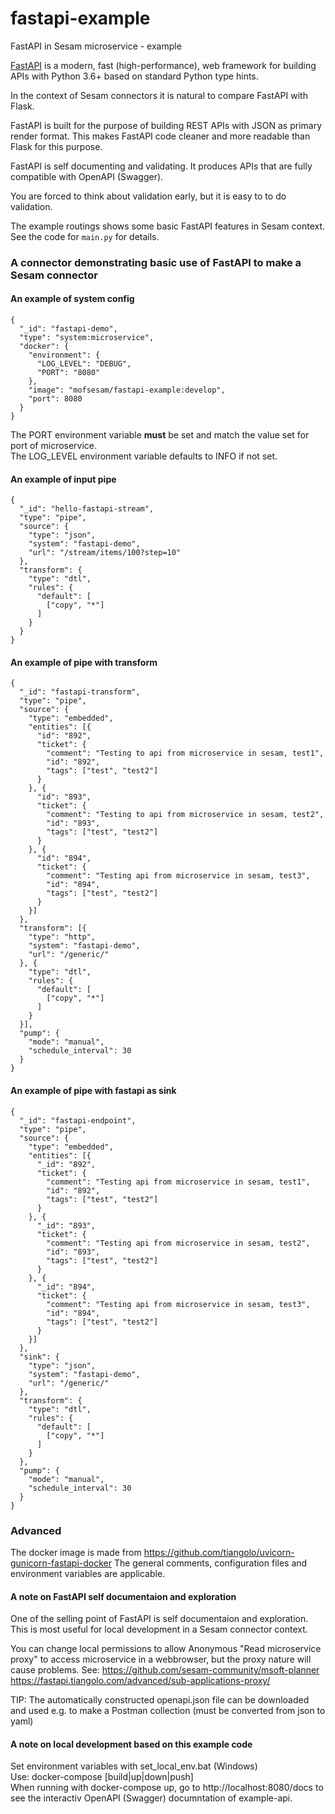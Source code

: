 # fastapi-example
FastAPI in Sesam microservice - example

[FastAPI](https://fastapi.tiangolo.com/) is a modern, fast (high-performance), web framework for building APIs with Python 3.6+ based on standard Python type hints.

In the context of Sesam connectors it is natural to compare FastAPI with Flask.

FastAPI is built for the purpose of building REST APIs with JSON as primary render format. This makes FastAPI code cleaner and more readable than Flask for this purpose.

FastAPI is self documenting and validating. It produces APIs that are fully compatible with OpenAPI (Swagger).

You are forced to think about validation early, but it is easy to to do validation.

The example routings shows some basic FastAPI features in Sesam context. See the code for `main.py` for details.

### A connector demonstrating basic use of FastAPI to make a Sesam connector 

#### An example of system config   
```
{
  "_id": "fastapi-demo",
  "type": "system:microservice",
  "docker": {
    "environment": {
      "LOG_LEVEL": "DEBUG",
      "PORT": "8080"
    },
    "image": "mofsesam/fastapi-example:develop",
    "port": 8080
  }
}

```
The PORT environment variable **must** be set and match the value set for port of microservice.  
The LOG_LEVEL environment variable defaults to INFO if not set.
 
#### An example of input pipe 
```
{
  "_id": "hello-fastapi-stream",
  "type": "pipe",
  "source": {
    "type": "json",
    "system": "fastapi-demo",
    "url": "/stream/items/100?step=10"
  },
  "transform": {
    "type": "dtl",
    "rules": {
      "default": [
        ["copy", "*"]
      ]
    }
  }
}

```


#### An example of pipe with transform 
```
{
  "_id": "fastapi-transform",
  "type": "pipe",
  "source": {
    "type": "embedded",
    "entities": [{
      "id": "892",
      "ticket": {
        "comment": "Testing to api from microservice in sesam, test1",
        "id": "892",
        "tags": ["test", "test2"]
      }
    }, {
      "id": "893",
      "ticket": {
        "comment": "Testing to api from microservice in sesam, test2",
        "id": "893",
        "tags": ["test", "test2"]
      }
    }, {
      "id": "894",
      "ticket": {
        "comment": "Testing api from microservice in sesam, test3",
        "id": "894",
        "tags": ["test", "test2"]
      }
    }]
  },
  "transform": [{
    "type": "http",
    "system": "fastapi-demo",
    "url": "/generic/"
  }, {
    "type": "dtl",
    "rules": {
      "default": [
        ["copy", "*"]
      ]
    }
  }],
  "pump": {
    "mode": "manual",
    "schedule_interval": 30
  }
}

```


#### An example of pipe with fastapi as sink
```
{
  "_id": "fastapi-endpoint",
  "type": "pipe",
  "source": {
    "type": "embedded",
    "entities": [{
      "_id": "892",
      "ticket": {
        "comment": "Testing api from microservice in sesam, test1",
        "id": "892",
        "tags": ["test", "test2"]
      }
    }, {
      "_id": "893",
      "ticket": {
        "comment": "Testing api from microservice in sesam, test2",
        "id": "893",
        "tags": ["test", "test2"]
      }
    }, {
      "_id": "894",
      "ticket": {
        "comment": "Testing api from microservice in sesam, test3",
        "id": "894",
        "tags": ["test", "test2"]
      }
    }]
  },
  "sink": {
    "type": "json",
    "system": "fastapi-demo",
    "url": "/generic/"
  },
  "transform": {
    "type": "dtl",
    "rules": {
      "default": [
        ["copy", "*"]
      ]
    }
  },
  "pump": {
    "mode": "manual",
    "schedule_interval": 30
  }
}

```


### Advanced

The docker image is made from https://github.com/tiangolo/uvicorn-gunicorn-fastapi-docker
The general comments, configuration files and environment variables are applicable.

#### A note on FastAPI self documentaion and exploration
One of the selling point of FastAPI is self documentaion and exploration. This is most useful for local development  in a Sesam connector context. 

You can change local permissions to allow Anonymous "Read microservice proxy" to access microservice in a webbrowser, but the proxy nature will cause problems. See:
https://github.com/sesam-community/msoft-planner
https://fastapi.tiangolo.com/advanced/sub-applications-proxy/

TIP: The automatically constructed openapi.json file can be downloaded and used e.g. to make a Postman collection (must be converted from json to yaml)

#### A note on local development based on this example code
Set environment variables with set_local_env.bat (Windows)  
Use: docker-compose [build|up|down|push]  
When running with docker-compose up, go to http://localhost:8080/docs to see the interactiv OpenAPI (Swagger) documntation of example-api.



